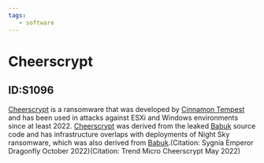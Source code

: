 ```yaml
---
tags:
   - software
---
```

# Cheerscrypt
## ID:S1096
[Cheerscrypt](software/S1096) is a ransomware that was developed by [Cinnamon Tempest](groups/G1021) and has been used in attacks against ESXi and Windows environments since at least 2022. [Cheerscrypt](software/S1096) was derived from the leaked [Babuk](software/S0638) source code and has infrastructure overlaps with deployments of Night Sky ransomware, which was also derived from [Babuk](software/S0638).(Citation: Sygnia Emperor Dragonfly October 2022)(Citation: Trend Micro Cheerscrypt May 2022)
